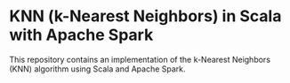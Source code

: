 # KNN (k-Nearest Neighbors) in Scala with Apache Spark

This repository contains an implementation of the k-Nearest Neighbors (KNN) algorithm using Scala and Apache Spark.
